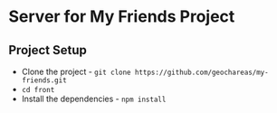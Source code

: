 # Server for My Friends Project

## Project Setup

- Clone the project - `git clone https://github.com/geochareas/my-friends.git`
- `cd front`
- Install the dependencies - `npm install`
